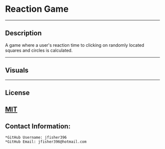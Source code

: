 # Reaction Game
---
## Description

A game where a user's reaction time to clicking on randomly located squares and circles is calculated.

---
## Visuals

---
## License

[MIT](https://choosealicense.com/licenses/mit/)
---
## Contact Information:
    *GitHub Username: jfisher396
    *GitHub Email: jfisher396@hotmail.com
